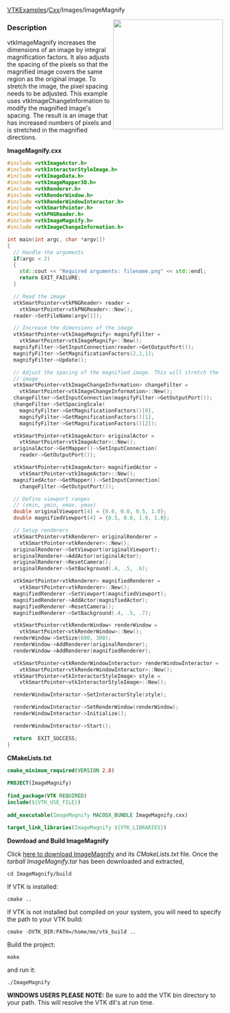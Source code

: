 [VTKExamples](/index/)/[Cxx](/Cxx)/Images/ImageMagnify

<img align="right" src="https://github.com/lorensen/VTKExamples/blob/gh-pages/Testing/Baseline/Images/TestImageMagnify.png?raw=true" width="256" />

### Description
vtkImageMagnify increases the dimensions of an image by integral magnification factors. It also adjusts the spacing of the pixels so that the magnified image covers the same region as the original image. To stretch the image, the pixel spacing needs to be adjusted. This example uses vtkImageChangeInformation to modify the magnified image's spacing. The result is an image that has increased numbers of pixels and is stretched in the magnified directions.

**ImageMagnify.cxx**
```c++
#include <vtkImageActor.h>
#include <vtkInteractorStyleImage.h>
#include <vtkImageData.h>
#include <vtkImageMapper3D.h>
#include <vtkRenderer.h>
#include <vtkRenderWindow.h>
#include <vtkRenderWindowInteractor.h>
#include <vtkSmartPointer.h>
#include <vtkPNGReader.h>
#include <vtkImageMagnify.h>
#include <vtkImageChangeInformation.h>

int main(int argc, char *argv[])
{
  // Handle the arguments
  if(argc < 2)
  {
    std::cout << "Required arguments: filename.png" << std::endl;
    return EXIT_FAILURE;
  }

  // Read the image
  vtkSmartPointer<vtkPNGReader> reader =
    vtkSmartPointer<vtkPNGReader>::New();
  reader->SetFileName(argv[1]);

  // Increase the dimensions of the image
  vtkSmartPointer<vtkImageMagnify> magnifyFilter =
    vtkSmartPointer<vtkImageMagnify>::New();
  magnifyFilter->SetInputConnection(reader->GetOutputPort());
  magnifyFilter->SetMagnificationFactors(2,1,1);
  magnifyFilter->Update();

  // Adjust the spacing of the magnified image. This will stretch the
  // image
  vtkSmartPointer<vtkImageChangeInformation> changeFilter =
    vtkSmartPointer<vtkImageChangeInformation>::New();
  changeFilter->SetInputConnection(magnifyFilter->GetOutputPort());
  changeFilter->SetSpacingScale(
    magnifyFilter->GetMagnificationFactors()[0],
    magnifyFilter->GetMagnificationFactors()[1],
    magnifyFilter->GetMagnificationFactors()[2]);

  vtkSmartPointer<vtkImageActor> originalActor =
    vtkSmartPointer<vtkImageActor>::New();
  originalActor->GetMapper()->SetInputConnection(
    reader->GetOutputPort());

  vtkSmartPointer<vtkImageActor> magnifiedActor =
    vtkSmartPointer<vtkImageActor>::New();
  magnifiedActor->GetMapper()->SetInputConnection(
    changeFilter->GetOutputPort());

  // Define viewport ranges
  // (xmin, ymin, xmax, ymax)
  double originalViewport[4] = {0.0, 0.0, 0.5, 1.0};
  double magnifiedViewport[4] = {0.5, 0.0, 1.0, 1.0};

  // Setup renderers
  vtkSmartPointer<vtkRenderer> originalRenderer =
    vtkSmartPointer<vtkRenderer>::New();
  originalRenderer->SetViewport(originalViewport);
  originalRenderer->AddActor(originalActor);
  originalRenderer->ResetCamera();
  originalRenderer->SetBackground(.4, .5, .6);

  vtkSmartPointer<vtkRenderer> magnifiedRenderer =
    vtkSmartPointer<vtkRenderer>::New();
  magnifiedRenderer->SetViewport(magnifiedViewport);
  magnifiedRenderer->AddActor(magnifiedActor);
  magnifiedRenderer->ResetCamera();
  magnifiedRenderer->SetBackground(.4, .5, .7);

  vtkSmartPointer<vtkRenderWindow> renderWindow =
    vtkSmartPointer<vtkRenderWindow>::New();
  renderWindow->SetSize(600, 300);
  renderWindow->AddRenderer(originalRenderer);
  renderWindow->AddRenderer(magnifiedRenderer);

  vtkSmartPointer<vtkRenderWindowInteractor> renderWindowInteractor =
    vtkSmartPointer<vtkRenderWindowInteractor>::New();
  vtkSmartPointer<vtkInteractorStyleImage> style =
    vtkSmartPointer<vtkInteractorStyleImage>::New();

  renderWindowInteractor->SetInteractorStyle(style);

  renderWindowInteractor->SetRenderWindow(renderWindow);
  renderWindowInteractor->Initialize();

  renderWindowInteractor->Start();

  return  EXIT_SUCCESS;
}
```
**CMakeLists.txt**
```cmake
cmake_minimum_required(VERSION 2.8)
 
PROJECT(ImageMagnify)
 
find_package(VTK REQUIRED)
include(${VTK_USE_FILE})
 
add_executable(ImageMagnify MACOSX_BUNDLE ImageMagnify.cxx)
 
target_link_libraries(ImageMagnify ${VTK_LIBRARIES})
```

**Download and Build ImageMagnify**

Click [here to download ImageMagnify](https://github.com/lorensen/VTKWikiExamplesTarballs/raw/master/ImageMagnify.tar) and its *CMakeLists.txt* file.
Once the *tarball ImageMagnify.tar* has been downloaded and extracted,
```
cd ImageMagnify/build 
```
If VTK is installed:
```
cmake ..
```
If VTK is not installed but compiled on your system, you will need to specify the path to your VTK build:
```
cmake -DVTK_DIR:PATH=/home/me/vtk_build ..
```
Build the project:
```
make
```
and run it:
```
./ImageMagnify
```
**WINDOWS USERS PLEASE NOTE:** Be sure to add the VTK bin directory to your path. This will resolve the VTK dll's at run time.

